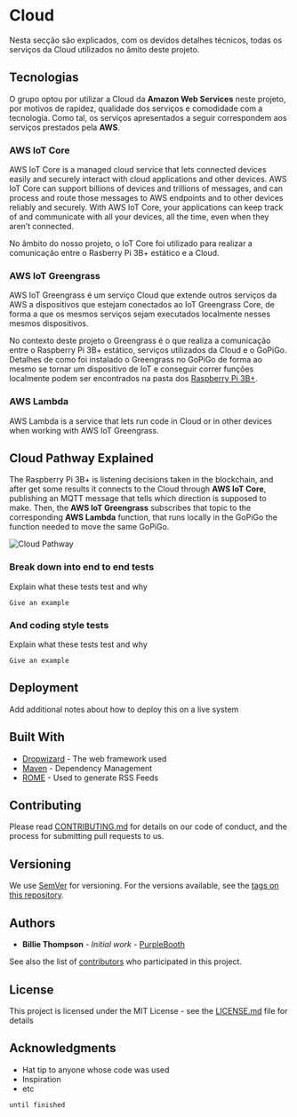 # Cloud

Nesta secção são explicados, com os devidos detalhes técnicos, todas os serviços da Cloud utilizados no âmito deste projeto.

## Tecnologias

O grupo optou por utilizar a Cloud da **Amazon Web Services** neste projeto, por motivos de rapidez, qualidade dos serviços e comodidade com a tecnologia. Como tal, os serviços apresentados a seguir correspondem aos serviços prestados pela **AWS**.

### AWS IoT Core

AWS IoT Core is a managed cloud service that lets connected devices easily and securely interact with cloud applications and other devices. AWS IoT Core can support billions of devices and trillions of messages, and can process and route those messages to AWS endpoints and to other devices reliably and securely. With AWS IoT Core, your applications can keep track of and communicate with all your devices, all the time, even when they aren’t connected.

No âmbito do nosso projeto, o IoT Core foi utilizado para realizar a comunicação entre o Rasberry Pi 3B+ estático e a Cloud.

### AWS IoT Greengrass

AWS IoT Greengrass é um serviço Cloud que extende outros serviços da AWS a dispositivos que estejam conectados ao IoT Greengrass Core, de forma a que os mesmos serviços sejam executados localmente nesses mesmos dispositivos.

No contexto deste projeto o Greengrass é o que realiza a comunicação entre o Raspberry Pi 3B+ estático, serviços utilizados da Cloud e o GoPiGo. Detalhes de como foi instalado o Greengrass no GoPiGo de forma ao mesmo se tornar um dispositivo de IoT e conseguir correr funções localmente podem ser encontrados na pasta dos [Raspberry Pi 3B+](http://www.dropwizard.io/1.0.2/docs/).

### AWS Lambda

AWS Lambda is a service that lets run code in Cloud or in other devices when working with AWS IoT Greengrass.

## Cloud Pathway Explained

The Raspberry Pi 3B+ is listening decisions taken in the blockchain, and after get some results it connects to the Cloud through **AWS IoT Core**, publishing an MQTT message that tells which direction is supposed to make. Then, the **AWS IoT Greengrass** subscribes that topic to the corresponding **AWS Lambda** function, that runs locally in the GoPiGo the function needed to move the same GoPiGo.

![Cloud Pathway](https://github.com/l-silvestre/fikalab/blob/master/Images/Cloud/image8.png)




### Break down into end to end tests

Explain what these tests test and why

```
Give an example
```

### And coding style tests

Explain what these tests test and why

```
Give an example
```

## Deployment

Add additional notes about how to deploy this on a live system

## Built With

* [Dropwizard](http://www.dropwizard.io/1.0.2/docs/) - The web framework used
* [Maven](https://maven.apache.org/) - Dependency Management
* [ROME](https://rometools.github.io/rome/) - Used to generate RSS Feeds

## Contributing

Please read [CONTRIBUTING.md](https://gist.github.com/PurpleBooth/b24679402957c63ec426) for details on our code of conduct, and the process for submitting pull requests to us.

## Versioning

We use [SemVer](http://semver.org/) for versioning. For the versions available, see the [tags on this repository](https://github.com/your/project/tags). 

## Authors

* **Billie Thompson** - *Initial work* - [PurpleBooth](https://github.com/PurpleBooth)

See also the list of [contributors](https://github.com/your/project/contributors) who participated in this project.

## License

This project is licensed under the MIT License - see the [LICENSE.md](LICENSE.md) file for details

## Acknowledgments

* Hat tip to anyone whose code was used
* Inspiration
* etc


```
until finished
```
